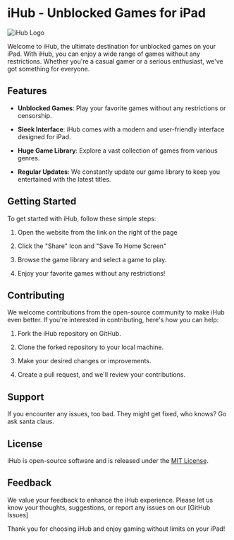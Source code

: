 # iHub - Unblocked Games for iPad

![iHub Logo](your-logo-url.png)

Welcome to iHub, the ultimate destination for unblocked games on your iPad. With iHub, you can enjoy a wide range of games without any restrictions. Whether you're a casual gamer or a serious enthusiast, we've got something for everyone.

## Features

- **Unblocked Games**: Play your favorite games without any restrictions or censorship.

- **Sleek Interface**: iHub comes with a modern and user-friendly interface designed for iPad.

- **Huge Game Library**: Explore a vast collection of games from various genres.

- **Regular Updates**: We constantly update our game library to keep you entertained with the latest titles.

## Getting Started

To get started with iHub, follow these simple steps:

1. Open the website from the link on the right of the page

2. Click the "Share" Icon and "Save To Home Screen"

3. Browse the game library and select a game to play.

4. Enjoy your favorite games without any restrictions!

## Contributing

We welcome contributions from the open-source community to make iHub even better. If you're interested in contributing, here's how you can help:

1. Fork the iHub repository on GitHub.

2. Clone the forked repository to your local machine.

3. Make your desired changes or improvements.

4. Create a pull request, and we'll review your contributions.

## Support

If you encounter any issues, too bad. They might get fixed, who knows? Go ask santa claus.

## License

iHub is open-source software and is released under the [MIT License](LICENSE).

## Feedback

We value your feedback to enhance the iHub experience. Please let us know your thoughts, suggestions, or report any issues on our [GitHub Issues]

Thank you for choosing iHub and enjoy gaming without limits on your iPad!

